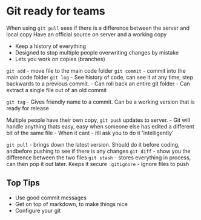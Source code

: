# Git ready for teams
When using `git pull` sees if there is a difference between the server and local copy
Have an official source on server and a working copy

- Keep a history of everything
- Designed to stop multiple people overwriting changes by mistake
- Lets you work on copies (branches)

`git add` - move file to the main code folder
`git commit` - commit into the main code folder
`git log` - See history of code, can see it at any time, step backwards to a previous commit. 
	- Can roll back an entire git folder
	- Can extract a single file out of an old commit
	
`git tag` - Gives friendly name to a commit. Can be a working version that is ready for release

Multiple people have their own copy, `git push` updates to server.
	- Git will handle anything thats easy, easy when someone else has edited a different bit of the same file
	- When it cant - itll ask you to do it 'intelligently'
	
`git pull` - brings down the latest version. Should do it before coding, andbefore pushing to see if there is any changes
`git diff` - show you the difference between the two files
`git stash` - stores everything in process, can then pop it out later. Keeps it secure
`.gitignore` - ignore files to push 

## Top Tips
- Use good commit messages
- Get on top of markdown, to make things nice
- Configure your git
